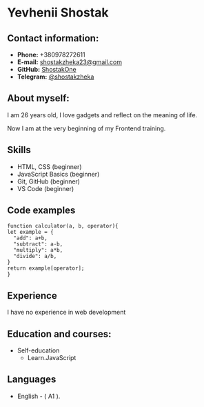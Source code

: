 # Yevhenii Shostak

## Contact information:
* **Phone:** +380978272611
* **E-mail:** shostakzheka23@gmail.com
* **GitHub:** [ShostakOne](https://github.com/ShostakOne)
* **Telegram:** [@shostakzheka](https://t.me/shostakzheka)

## About myself:
I am 26 years old, I love gadgets and reflect on the meaning of life.

Now I am at the very beginning of my Frontend training.

## Skills
* HTML, CSS (beginner)
* JavaScript Basics (beginner)
* Git, GitHub (beginner)
* VS Code (beginner)

## Code examples
```
function calculator(a, b, operator){
let example = {
  "add": a+b,
  "subtract": a-b,
  "multiply": a*b,
  "divide": a/b,
}
return example[operator];
}
```
## Experience
I have no experience in web development

## Education and courses:

* Self-education
  + Learn.JavaScript

## Languages
* English - ( А1 ).